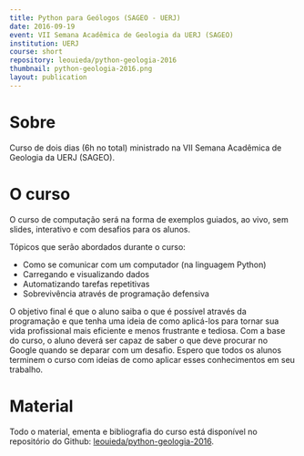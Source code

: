 ```yaml
---
title: Python para Geólogos (SAGEO - UERJ)
date: 2016-09-19
event: VII Semana Acadêmica de Geologia da UERJ (SAGEO)
institution: UERJ
course: short
repository: leouieda/python-geologia-2016
thumbnail: python-geologia-2016.png
layout: publication
---
```


# Sobre

Curso de dois dias (6h no total) ministrado na
VII Semana Acadêmica de Geologia da UERJ (SAGEO).

# O curso

O curso de computação será na forma de exemplos guiados, ao vivo, sem slides,
interativo e com desafios para os alunos.

Tópicos que serão abordados durante o curso:

* Como se comunicar com um computador (na linguagem Python)
* Carregando e visualizando dados
* Automatizando tarefas repetitivas
* Sobrevivência através de programação defensiva

O objetivo final é que o aluno saiba o que é possível através da programação e
que tenha uma ideia de como aplicá-los para tornar sua vida profissional mais
eficiente e menos frustrante e tediosa. Com a base do curso, o aluno deverá ser
capaz de saber o que deve procurar no Google quando se deparar com um desafio.
Espero que todos os alunos terminem o curso com ideias de como aplicar esses
conhecimentos em seu trabalho.

# Material

Todo o material, ementa e bibliografia do curso está disponível no repositório
do Github:
[leouieda/python-geologia-2016](https://github.com/leouieda/python-geologia-2016).
